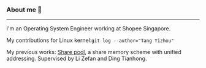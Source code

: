 ### About me 🌱

<!--
**YeechouTang/YeechouTang** is a ✨ _special_ ✨ repository because its `README.md` (this file) appears on your GitHub profile.

Here are some ideas to get you started:

- 🔭 I’m currently working on ...
- 🌱 I’m currently learning ...
- 👯 I’m looking to collaborate on ...
- 🤔 I’m looking for help with ...
- 💬 Ask me about ...
- 📫 How to reach me: ...
- 😄 Pronouns: ...
- ⚡ Fun fact: ...
-->

---

I'm an Operating System Engineer working at Shopee Singapore.

My contributions for Linux kernel:`git log --author="Tang Yizhou"`

My previous works:
[Share pool](https://gitee.com/openeuler/kernel/blob/kernel-4.19/mm/share_pool.c), a share memory scheme with unified addressing. Supervised by Li Zefan and Ding Tianhong.
